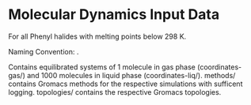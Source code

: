 # Molecular Dynamics Input Data

For all Phenyl halides with melting points below 298 K.

Naming Convention: <halogen symbol><substituted C-atom sites>.<data type>

Contains equilibrated systems of 1 molecule in gas phase (coordinates-gas/) and 1000 molecules in liquid phase (coordinates-liq/). methods/ contains Gromacs methods for the respective simulations with sufficent logging. topologies/ contains the respective Gromacs topologies.
